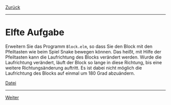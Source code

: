 [Zurück](ComplexState.md)

---

# Elfte Aufgabe

Erweitern Sie das Programm `Block.elm`, so dass Sie den Block mit den Pfeiltasten wie beim Spiel Snake bewegen können.
Das heißt, mit Hilfe der Pfeiltasten kann die Laufrichtung des Blocks verändert werden.
Wurde die Laufrichtung verändert, läuft der Block so lange in diese Richtung, bis eine weitere Richtungsänderung auftritt.
Es ist dabei nicht möglich die Laufrichtung des Blocks auf einmal um 180 Grad abzuändern.

[Datei](https://raw.githubusercontent.com/jan-christiansen/Elm-Kurs/master/src/task11/Block.elm)

---

[Weiter](SimpleSnake.md)
